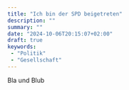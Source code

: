 ```yaml
---
title: "Ich bin der SPD beigetreten"
description: ""
summary: ""
date: "2024-10-06T20:15:07+02:00"
draft: true
keywords:
 - "Politik"
 - "Gesellschaft"
---
```


Bla und Blub
